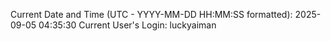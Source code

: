Current Date and Time (UTC - YYYY-MM-DD HH:MM:SS formatted): 2025-09-05 04:35:30
Current User's Login: luckyaiman
